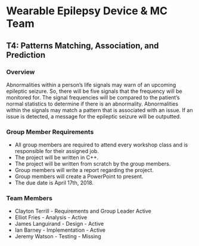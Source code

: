 # Wearable Epilepsy Device & MC Team 
## T4: Patterns Matching, Association, and Prediction

### Overview
Abnormalities within a person’s life signals may warn of an upcoming epileptic seizure. So, there will be five signals that the frequency will be monitored for. The signal frequencies will be compared to the patient’s normal statistics to determine if there is an abnormality. Abnormalities within the signals may match a pattern that is associated with an issue. If an issue is detected, a message for the epileptic seizure will be outputted.
 
### Group Member Requirements
- All group members are required to attend every workshop class and is responsible for their assigned job. 
- The project will be written in C++. 
- The project will be written from scratch by the group members.
- Group members will write a report regarding the project.
- Group members will create a PowerPoint to present.
- The due date is April 17th, 2018.


### Team Members
- Clayton Terrill	- Requirements and Group Leader	Active
- Elliot Fries - Analysis - Active
- James Languirand - Design - Active
- Ian Barney - Implementation - Active
- Jeremy Watson - Testing - Missing
